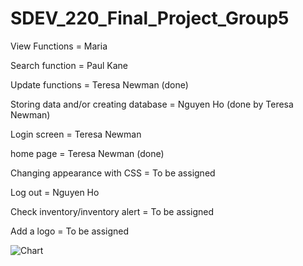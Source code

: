 # SDEV_220_Final_Project_Group5

View Functions = Maria 

Search function = Paul Kane 

Update functions = Teresa Newman (done)

Storing data and/or creating database = Nguyen Ho (done by Teresa Newman)

Login screen = Teresa Newman

home page = Teresa Newman (done)

Changing appearance with CSS =  To be assigned 

Log out  = Nguyen Ho

Check inventory/inventory alert  = To be assigned

Add a logo  = To be assigned


![Chart](https://github.com/user-attachments/assets/fcd7a692-5f8a-4f6a-91fe-b2e40b421b8a)
